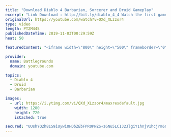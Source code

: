 ```yaml
---
title: "Download Diablo 4 Barbarian, Sorcerer and Druid Gameplay"
excerpt: "Link Download : http://bit.ly/diablo_4_4 Watch the first gameplay reveal of Diablo 4's three confirmed classes: The Barbarian, the Sorcerer, and the Druid. Diablo ..."
originalUrl: https://youtube.com/watch?v=QXd_XLzzor4
type: video
length: PT2M44S
publishedDateTime: 2019-11-03T00:29:59Z
heat: 50

featuredContent: "<iframe width=\"800\" height=\"500\" frameborder=\"0\" src=\"https://www.youtube.com/embed/QXd_XLzzor4\" allow=\"accelerometer; autoplay; encrypted-media; gyroscope; picture-in-picture\" allowfullscreen></iframe>"

provider:
  name: Battlegrounds
  domain: youtube.com

topics:
  - Diablo 4
  - Druid
  - Barbarian

images:
  - url: https://i.ytimg.com/vi/QXd_XLzzor4/maxresdefault.jpg
    width: 1280
    height: 720
    isCached: true

secured: "UUshYQ2h81S9iUywiOHDbZEbFPR0PNZS+zGNu5LCIJ2JlgiY1hnjV1hcjrm6OdIr74vtdpfCrcYSUIYtiF+AGCzkkmDAKY/HfHRKVxJkNG2vuM9/bBdNYOhD1HsXLQSdOfhmhQ+Rza+Yzbc8/u1Pch2Q1gvh71HcUujbqdaiDaUn4+RBDQ0ntf6EaTJnSfgTdmsnL9tB1NOsunJfBK94YPx6U0/vEPwmD+udAWQzckvScmHWCoVBXNFRSg2shO13OYsDOlCkcfpfFB5qolzVBzDv5FP4Sz93t++PD+pjb/YxvT+Lo5yRyz0tcjerlPhQ1Kgixz7BWitr43g95lb3DVFdzBkt5HbOTXe9Am6x3vA2Z901OppopzHfJsB+l6/ioFXd/PeePaWbpJusqXEky35JckmouAgGoCBPx1CVL/M=;JaMEiOAnMuvE6JmDQpR1kg=="
---
```


